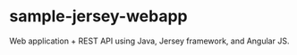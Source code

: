 sample-jersey-webapp
====================

Web application + REST API using Java, Jersey framework, and Angular JS.
